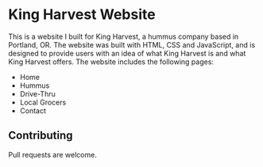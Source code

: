 # King Harvest Website

This is a website I built for King Harvest, a hummus company based in Portland, OR. The website was built with HTML, CSS and JavaScript, and is designed to provide users with an idea of what King Harvest is and what King Harvest offers. The website includes the following pages:

* Home
* Hummus
* Drive-Thru
* Local Grocers
* Contact

## Contributing

Pull requests are welcome.
